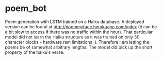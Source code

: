 # poem_bot
Poem generation with LSTM trained on a Haiku database. A deployed version can be found at http://poemmyface.herokuapp.com/index (it can be a bit slow to access if there was no traffic within the hour). That particular model did not learn the Haiku structure as it was trained on only 30 character blocks - hardware ram limitations :(. Therefore I am letting the poems be of somewhat arbitrary lengths. The model did pick up the short property of the haiku's verse.

